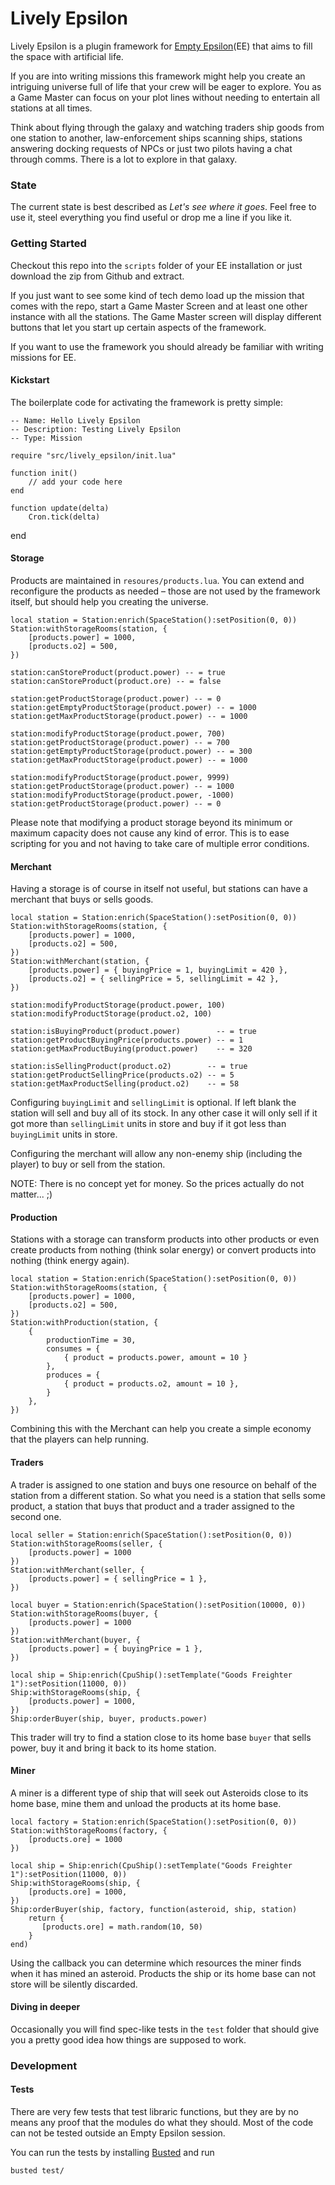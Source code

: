 # Lively Epsilon

Lively Epsilon is a plugin framework for [Empty Epsilon](https://daid.github.io/EmptyEpsilon/)(EE) that aims
to fill the space with artificial life.

If you are into writing missions this framework might help you create an intriguing universe full
of life that your crew will be eager to explore. You as a Game Master can focus on your plot lines
without needing to entertain all stations at all times.

Think about flying through the galaxy and watching traders ship goods from one station to another,
law-enforcement ships scanning ships, stations answering docking requests of NPCs or just two pilots
having a chat through comms. There is a lot to explore in that galaxy.

### State

The current state is best described as _Let's see where it goes_. Feel free to use it, steel everything
you find useful or drop me a line if you like it.

### Getting Started

Checkout this repo into the ``scripts`` folder of your EE installation or just download the zip from
Github and extract.

If you just want to see some kind of tech demo load up the mission that comes with the repo, start
a Game Master Screen and at least one other instance with all the stations. The Game Master screen
will display different buttons that let you start up certain aspects of the framework.

If you want to use the framework you should already be familiar with writing missions
for EE.

#### Kickstart

The boilerplate code for activating the framework is pretty simple:

    -- Name: Hello Lively Epsilon
    -- Description: Testing Lively Epsilon
    -- Type: Mission

    require "src/lively_epsilon/init.lua"

    function init()
        // add your code here
    end

    function update(delta)
        Cron.tick(delta)
end

#### Storage

Products are maintained in ``resoures/products.lua``. You can extend and reconfigure
the products as needed – those are not used by the framework itself, but should help you
creating the universe.

    local station = Station:enrich(SpaceStation():setPosition(0, 0))
    Station:withStorageRooms(station, {
        [products.power] = 1000,
        [products.o2] = 500,
    })

    station:canStoreProduct(product.power) -- = true
    station:canStoreProduct(product.ore) -- = false

    station:getProductStorage(product.power) -- = 0
    station:getEmptyProductStorage(product.power) -- = 1000
    station:getMaxProductStorage(product.power) -- = 1000

    station:modifyProductStorage(product.power, 700)
    station:getProductStorage(product.power) -- = 700
    station:getEmptyProductStorage(product.power) -- = 300
    station:getMaxProductStorage(product.power) -- = 1000

    station:modifyProductStorage(product.power, 9999)
    station:getProductStorage(product.power) -- = 1000
    station:modifyProductStorage(product.power, -1000)
    station:getProductStorage(product.power) -- = 0

Please note that modifying a product storage beyond its minimum or maximum capacity
does not cause any kind of error. This is to ease scripting for you and not having
to take care of multiple error conditions.

#### Merchant

Having a storage is of course in itself not useful, but stations can have a merchant
that buys or sells goods.

    local station = Station:enrich(SpaceStation():setPosition(0, 0))
    Station:withStorageRooms(station, {
        [products.power] = 1000,
        [products.o2] = 500,
    })
    Station:withMerchant(station, {
        [products.power] = { buyingPrice = 1, buyingLimit = 420 },
        [products.o2] = { sellingPrice = 5, sellingLimit = 42 },
    })

    station:modifyProductStorage(product.power, 100)
    station:modifyProductStorage(product.o2, 100)

    station:isBuyingProduct(product.power)        -- = true
    station:getProductBuyingPrice(products.power) -- = 1
    station:getMaxProductBuying(product.power)    -- = 320

    station:isSellingProduct(product.o2)        -- = true
    station:getProductSellingPrice(products.o2) -- = 5
    station:getMaxProductSelling(product.o2)    -- = 58

Configuring ``buyingLimit`` and ``sellingLimit`` is optional. If left blank the station
will sell and buy all of its stock. In any other case it will only sell if it got
more than ``sellingLimit`` units in store and buy if it got less than ``buyingLimit`` units
in store.

Configuring the merchant will allow any non-enemy ship (including the player) to
buy or sell from the station.

NOTE: There is no concept yet for money. So the prices actually do not matter... ;)

#### Production

Stations with a storage can transform products into other products or even create products from nothing
(think solar energy) or convert products into nothing (think energy again).

    local station = Station:enrich(SpaceStation():setPosition(0, 0))
    Station:withStorageRooms(station, {
        [products.power] = 1000,
        [products.o2] = 500,
    })
    Station:withProduction(station, {
        {
            productionTime = 30,
            consumes = {
                { product = products.power, amount = 10 }
            },
            produces = {
                { product = products.o2, amount = 10 },
            }
        },
    })

Combining this with the Merchant can help you create a simple economy that the players can help running.

#### Traders

A trader is assigned to one station and buys one resource on behalf of the station from a different station.
So what you need is a station that sells some product, a station that buys that product and a trader assigned to
the second one.

    local seller = Station:enrich(SpaceStation():setPosition(0, 0))
    Station:withStorageRooms(seller, {
        [products.power] = 1000
    })
    Station:withMerchant(seller, {
        [products.power] = { sellingPrice = 1 },
    })

    local buyer = Station:enrich(SpaceStation():setPosition(10000, 0))
    Station:withStorageRooms(buyer, {
        [products.power] = 1000
    })
    Station:withMerchant(buyer, {
        [products.power] = { buyingPrice = 1 },
    })

    local ship = Ship:enrich(CpuShip():setTemplate("Goods Freighter 1"):setPosition(11000, 0))
    Ship:withStorageRooms(ship, {
        [products.power] = 1000,
    })
    Ship:orderBuyer(ship, buyer, products.power)

This trader will try to find a station close to its home base ``buyer`` that sells power, buy it and bring
it back to its home station.

#### Miner

A miner is a different type of ship that will seek out Asteroids close to its home base, mine them and
unload the products at its home base.

    local factory = Station:enrich(SpaceStation():setPosition(0, 0))
    Station:withStorageRooms(factory, {
        [products.ore] = 1000
    })

    local ship = Ship:enrich(CpuShip():setTemplate("Goods Freighter 1"):setPosition(11000, 0))
    Ship:withStorageRooms(ship, {
        [products.ore] = 1000,
    })
    Ship:orderBuyer(ship, factory, function(asteroid, ship, station)
        return {
           [products.ore] = math.random(10, 50)
        }
    end)

Using the callback you can determine which resources the miner finds when it has mined an asteroid. Products
the ship or its home base can not store will be silently discarded.

#### Diving in deeper

Occasionally you will find spec-like tests in the ``test`` folder that should give you
a pretty good idea how things are supposed to work.

### Development

#### Tests

There are very few tests that test libraric functions, but they are by no means any proof that the modules
do what they should. Most of the code can not be tested outside an Empty Epsilon session.

You can run the tests by installing [Busted](https://olivinelabs.com/busted/) and run

    busted test/